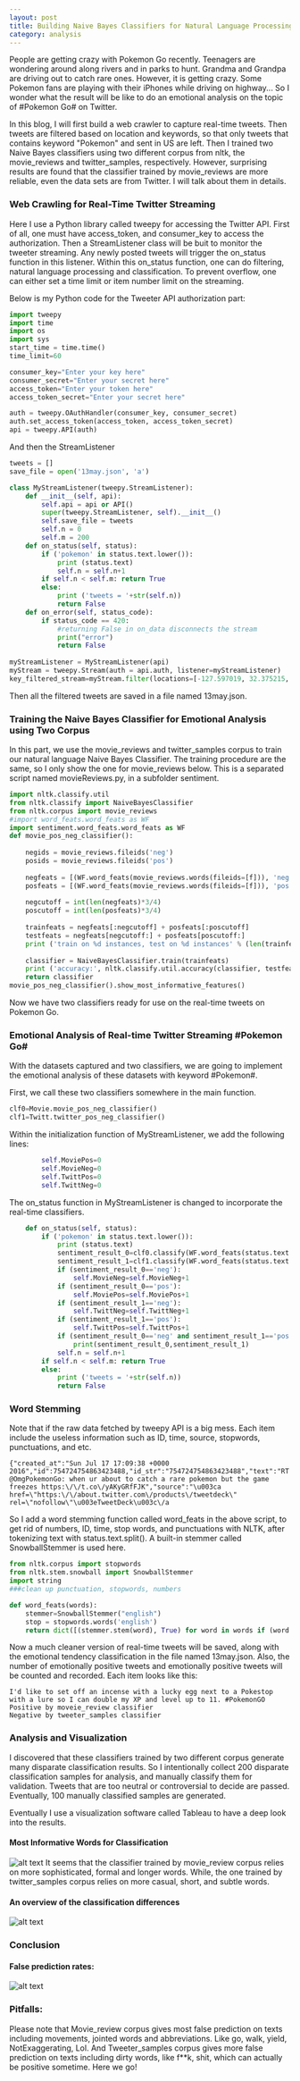 ```yaml
---
layout: post
title: Building Naive Bayes Classifiers for Natural Language Processing & Emotional Analysis of real-time Twitter Streaming #Pokemon Go# 
category: analysis
---
```


People are getting crazy with Pokemon Go recently. Teenagers are wondering around along rivers and in parks to hunt. Grandma and Grandpa are driving out to catch rare ones. However, it is getting crazy. Some Pokemon fans are playing with their iPhones while driving on highway... So I wonder what the result will be like to do an emotional analysis on the topic of #Pokemon Go# on Twitter.

In this blog, I will first build a web crawler to capture real-time tweets. Then tweets are filtered based on location and keywords, so that only tweets that contains keyword "Pokemon" and sent in US are left. Then I trained two Naive Bayes classifiers using two different corpus from nltk, the movie_reviews and twitter_samples, respectively. However, surprising results are found that the classifier trained by movie_reviews are more reliable, even the data sets are from Twitter. I will talk about them in details.

### Web Crawling for Real-Time Twitter Streaming

Here I use a Python library called tweepy for accessing the Twitter API. First of all, one must have access_token, and consumer_key to access the authorization. Then a StreamListener class will be buit to monitor the tweeter streaming. Any newly posted tweets will trigger the on_status function in this listener. Within this on_status function, one can do filtering, natural language processing and classification. 
To prevent overflow, one can either set a time limit or item number limit on the streaming. 

Below is my Python code for the Tweeter API authorization part:

```python
import tweepy
import time
import os
import sys
start_time = time.time()
time_limit=60

consumer_key="Enter your key here"
consumer_secret="Enter your secret here"
access_token="Enter your token here"
access_token_secret="Enter your secret here"

auth = tweepy.OAuthHandler(consumer_key, consumer_secret)
auth.set_access_token(access_token, access_token_secret)
api = tweepy.API(auth)
```

And then the StreamListener

```python
tweets = []
save_file = open('13may.json', 'a')

class MyStreamListener(tweepy.StreamListener):
    def __init__(self, api):
        self.api = api or API()
        super(tweepy.StreamListener, self).__init__()
        self.save_file = tweets
        self.n = 0
        self.m = 200 
    def on_status(self, status):
        if ('pokemon' in status.text.lower()):
            print (status.text)
            self.n = self.n+1
        if self.n < self.m: return True
        else:
            print ('tweets = '+str(self.n))
            return False
    def on_error(self, status_code):
        if status_code == 420:
            #returning False in on_data disconnects the stream
            print("error")
            return False
        
myStreamListener = MyStreamListener(api)
myStream = tweepy.Stream(auth = api.auth, listener=myStreamListener)
key_filtered_stream=myStream.filter(locations=[-127.597019, 32.375215, -0.953617,48.152158])
```
Then all the filtered tweets are saved in a file named 13may.json.

### Training the Naive Bayes Classifier for Emotional Analysis using Two Corpus

In this part, we use the movie_reviews and twitter_samples corpus to train our natural language Naive Bayes Classifier. The training procedure are the same, so I only show the one for movie_reviews below. This is a separated script named movieReviews.py, in a subfolder sentiment.
 
```python
import nltk.classify.util
from nltk.classify import NaiveBayesClassifier
from nltk.corpus import movie_reviews
#import word_feats.word_feats as WF
import sentiment.word_feats.word_feats as WF
def movie_pos_neg_classifier():
    
    negids = movie_reviews.fileids('neg')
    posids = movie_reviews.fileids('pos')
     
    negfeats = [(WF.word_feats(movie_reviews.words(fileids=[f])), 'neg') for f in negids]
    posfeats = [(WF.word_feats(movie_reviews.words(fileids=[f])), 'pos') for f in posids]
     
    negcutoff = int(len(negfeats)*3/4)
    poscutoff = int(len(posfeats)*3/4)
     
    trainfeats = negfeats[:negcutoff] + posfeats[:poscutoff]
    testfeats = negfeats[negcutoff:] + posfeats[poscutoff:]
    print ('train on %d instances, test on %d instances' % (len(trainfeats), len(testfeats)))
     
    classifier = NaiveBayesClassifier.train(trainfeats)
    print ('accuracy:', nltk.classify.util.accuracy(classifier, testfeats))    
    return classifier
movie_pos_neg_classifier().show_most_informative_features()
```
Now we have two classifiers ready for use on the real-time tweets on Pokemon Go.

### Emotional Analysis of Real-time Twitter Streaming #Pokemon Go# 

With the datasets captured and two classifiers, we are going to implement the emotional analysis of these datasets with keyword #Pokemon#.

First, we call these two classifiers somewhere in the main function. 

```python
clf0=Movie.movie_pos_neg_classifier()
clf1=Twitt.twitter_pos_neg_classifier()
```

Within the initialization function of MyStreamListener, we add the following lines:

```python
        self.MoviePos=0
        self.MovieNeg=0
        self.TwittPos=0
        self.TwittNeg=0
```

The on_status function in MyStreamListener is changed to incorporate the real-time classifiers. 
 
```python
    def on_status(self, status):
        if ('pokemon' in status.text.lower()):
            print (status.text)
            sentiment_result_0=clf0.classify(WF.word_feats(status.text.split()))
            sentiment_result_1=clf1.classify(WF.word_feats(status.text.split()))
            if (sentiment_result_0=='neg'):
                self.MovieNeg=self.MovieNeg+1
            if (sentiment_result_0=='pos'):
                self.MoviePos=self.MoviePos+1  
            if (sentiment_result_1=='neg'):
                self.TwittNeg=self.TwittNeg+1
            if (sentiment_result_1=='pos'):
                self.TwittPos=self.TwittPos+1
            if (sentiment_result_0=='neg' and sentiment_result_1=='pos'):
                print(sentiment_result_0,sentiment_result_1)       
            self.n = self.n+1
        if self.n < self.m: return True
        else:
            print ('tweets = '+str(self.n))
            return False 
```

### Word Stemming

Note that if the raw data fetched by tweepy API is a big mess. Each item include the useless information such as ID, time, source, stopwords, punctuations, and etc. 

```
{"created_at":"Sun Jul 17 17:09:38 +0000 2016","id":754724754863423488,"id_str":"754724754863423488","text":"RT @OmgPokemonGo: when ur about to catch a rare pokemon but the game freezes https:\/\/t.co\/yAKyGRfFJK","source":"\u003ca href=\"https:\/\/about.twitter.com\/products\/tweetdeck\" rel=\"nofollow\"\u003eTweetDeck\u003c\/a
```

So I add a word stemming function called word_feats in the above script, to get rid of numbers, ID, time, stop words, and punctuations with NLTK, after tokenizing text with status.text.split(). A built-in stemmer called SnowballStemmer is used here. 

```python
from nltk.corpus import stopwords
from nltk.stem.snowball import SnowballStemmer
import string
###clean up punctuation, stopwords, numbers

def word_feats(words):
    stemmer=SnowballStemmer("english")
    stop = stopwords.words('english')
    return dict([(stemmer.stem(word), True) for word in words if (word not in string.punctuation) and (word not in stop) and word.isdigit()==False])
```

Now a much cleaner version of real-time tweets will be saved, along with the emotional tendency classification in the file named 13may.json. Also, the number of emotionally positive tweets and emotionally positive tweets will be counted and recorded.
Each item looks like this:

```
I'd like to set off an incense with a lucky egg next to a Pokestop with a lure so I can double my XP and level up to 11. #PokemonGO
Positive by moveie_review classifier
Negative by tweeter_samples classifier
```
### Analysis and Visualization

I discovered that these classifiers trained by two different corpus generate many disparate classification results. So I intentionally collect 200 disparate classification samples for analysis, and manually classify them for validation. Tweets that are too neutral or controversial to decide are passed. Eventually, 100 manually classified samples are generated. 
 
Eventually I use a visualization software called Tableau to have a deep look into the results. 

#### Most Informative Words for Classification

![alt text](https://rawgit.com/jinzhenfan/jinzhenfan.github.io/master/images/Twitter/Picture1.png)
It seems that the classifier trained by movie_review corpus relies on more sophisticated, formal and longer words. While, the one trained by twitter_samples corpus relies on more casual, short, and subtle words. 

#### An overview of the classification differences

![alt text](https://rawgit.com/jinzhenfan/jinzhenfan.github.io/master/images/Twitter/Picture2.png)

### Conclusion 

#### False prediction rates:

![alt text](https://rawgit.com/jinzhenfan/jinzhenfan.github.io/master/images/Twitter/Picture3.png)

### Pitfalls:

Please note that Movie_review corpus gives most false prediction on texts including movements, jointed words and abbreviations. Like go, walk, yield, NotExaggerating, Lol. And Tweeter_samples corpus gives more false prediction on texts including dirty words, like f**k, shit, which can actually be positive sometime.
Here we go!




